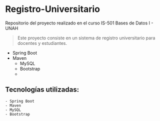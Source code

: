 # Registro-Universitario
Repositorio del proyecto realizado en el curso IS-501 Bases de Datos I - UNAH

> Este proyecto consiste en un sistema de registro universitario para docentes y estudiantes.

- Spring Boot
- Maven
  - MySQL
  - Bootstrap
  - 
## Tecnologías utilizadas: 
  ``` 
  - Spring Boot
  - Maven
  - MySQL
  - Bootstrap
  
 ```
